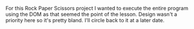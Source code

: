 For this Rock Paper Scissors project I wanted to execute the entire program using the DOM as that seemed the point of the lesson. 
Design wasn't a priority here so it's pretty bland. I'll circle back to it at a later date.
